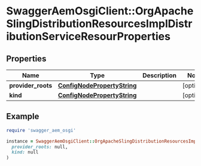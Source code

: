 # SwaggerAemOsgiClient::OrgApacheSlingDistributionResourcesImplDistributionServiceResourProperties

## Properties

| Name | Type | Description | Notes |
| ---- | ---- | ----------- | ----- |
| **provider_roots** | [**ConfigNodePropertyString**](ConfigNodePropertyString.md) |  | [optional] |
| **kind** | [**ConfigNodePropertyString**](ConfigNodePropertyString.md) |  | [optional] |

## Example

```ruby
require 'swagger_aem_osgi'

instance = SwaggerAemOsgiClient::OrgApacheSlingDistributionResourcesImplDistributionServiceResourProperties.new(
  provider_roots: null,
  kind: null
)
```

